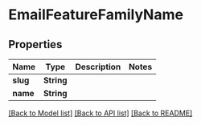 # EmailFeatureFamilyName

## Properties
Name | Type | Description | Notes
------------ | ------------- | ------------- | -------------
**slug** | **String** |  | 
**name** | **String** |  | 

[[Back to Model list]](../README#documentation-for-models) [[Back to API list]](../README#documentation-for-api-endpoints) [[Back to README]](../README)


